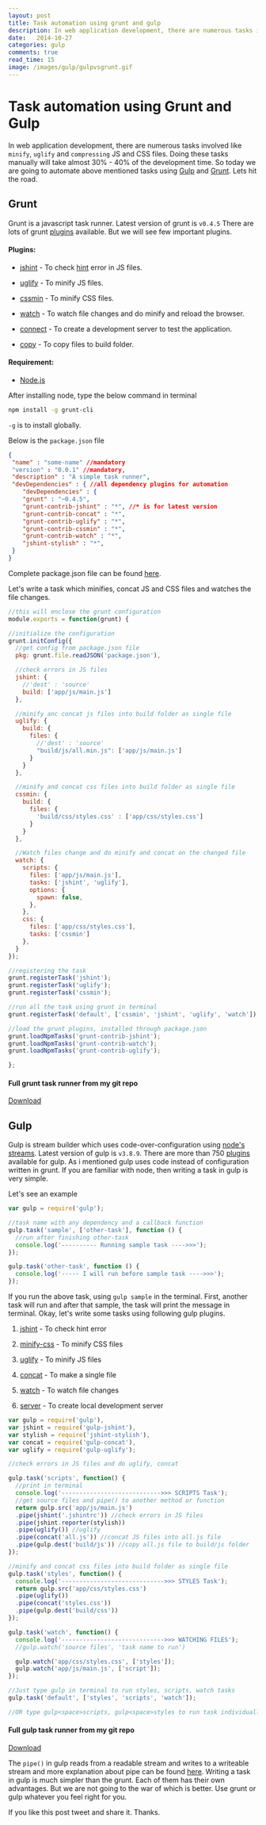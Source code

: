 ```yaml
---
layout: post
title: Task automation using grunt and gulp
description: In web application development, there are numerous tasks involved like minify, uglify and compressing JS and CSS files.
date:   2014-10-27
categories: gulp
comments: true
read_time: 15
image: /images/gulp/gulpvsgrunt.gif
---
```


# Task automation using Grunt and Gulp

In web application development, there are numerous tasks involved like `minify`, `uglify` and `compressing` JS and CSS files. Doing these tasks manually will take almost 30% - 40% of the development time. So today we are going to automate above mentioned tasks using <a href="http://gulpjs.com/" class="link" target="_blank">Gulp</a> and <a href="http://gruntjs.com/" class="link" target="_blank">Grunt</a>. Lets hit the road.

## Grunt

Grunt is a javascript task runner. Latest version of grunt is `v0.4.5` There are lots of grunt <a href="http://gruntjs.com/plugins" class="link" target="_blank">plugins</a> available. But we will see few important plugins.

#### Plugins:

- <a href="https://github.com/gruntjs/grunt-contrib-jshint" class="link" target="_blank">jshint</a> - To check <a href="http://www.jshint.com/docs/" class="link" target="_blank">hint</a> error in JS files.

- <a href="https://github.com/gruntjs/grunt-contrib-uglify" class="link" target="_blank">uglify</a> - To minify JS files.

- <a href="" class="link" target="_blank">cssmin</a> - To minify CSS files.

- <a href="https://github.com/gruntjs/grunt-contrib-watch" class="link" target="_blank">watch</a> - To watch file changes and do minify and reload the browser.

- <a href="https://github.com/gruntjs/grunt-contrib-connect" class="link" target="_blank">connect</a> - To create a development server to test the application.

- <a href="https://github.com/gruntjs/grunt-contrib-copy" class="link" target="_blank">copy</a> - To copy files to build folder.


#### Requirement:

- <a href="http://nodejs.org/" class="link" target="_blank">Node.js</a>

After installing node, type the below command in terminal

```bash
npm install -g grunt-cli
```

`-g` is to install globally.

Below is the `package.json` file

```json
{
 "name" : "some-name" //mandatory
 "version" : "0.0.1" //mandatory,
 "description" : "A simple task runner",
 "devDependencies" : { //all dependency plugins for automation
    "devDependencies" : {
    "grunt" : "~0.4.5",
    "grunt-contrib-jshint" : "*", //* is for latest version
    "grunt-contrib-concat" : "*",
    "grunt-contrib-uglify" : "*",
    "grunt-contrib-cssmin" : "*",
    "grunt-contrib-watch" : "*",
    "jshint-stylish" : "*",
 }
}
```

Complete package.json file can be found <a href="https://github.com/gokulkrishh/Grunt-Task-Runner/blob/master/package.json" class="link" target="_blank">here</a>.

Let's write a task which minifies, concat JS and CSS files and watches the file changes.

```js
//this will enclose the grunt configuration
module.exports = function(grunt) {

//initialize the configuration
grunt.initConfig({
  //get config from package.json file
  pkg: grunt.file.readJSON('package.json'),

  //check errors in JS files
  jshint: {
    //'dest' : 'source'
    build: ['app/js/main.js']
  },

  //minify anc concat js files into build folder as single file
  uglify: {
    build: {
      files: {
        //'dest' : 'source'
        "build/js/all.min.js": ['app/js/main.js']
      }
    }
  },

  //minify and concat css files into build folder as single file
  cssmin: {
    build: {
      files: {
        'build/css/styles.css' : ['app/css/styles.css']
      }
    }
  },

  //Watch files change and do minify and concat on the changed file
  watch: {
    scripts: {
      files: ['app/js/main.js'],
      tasks: ['jshint', 'uglify'],
      options: {
        spawn: false,
      },
    },
    css: {
      files: ['app/css/styles.css'],
      tasks: ['cssmin']
    },
  }
});

//registering the task
grunt.registerTask('jshint');
grunt.registerTask('uglify');
grunt.registerTask('cssmin');

//run all the task using grunt in terminal
grunt.registerTask('default', ['cssmin', 'jshint', 'uglify', 'watch']);

//load the grunt plugins, installed through package.json
grunt.loadNpmTasks('grunt-contrib-jshint');
grunt.loadNpmTasks('grunt-contrib-watch');
grunt.loadNpmTasks('grunt-contrib-uglify');

};
```

<!-- Download the full <a href="" class="link" target="_blank">grunt task runner</a>. -->

#### Full grunt task runner from my git repo

<a href="https://github.com/gokulkrishh/Grunt-Task-Runner" target="_blank">Download</a>

## Gulp

Gulp is stream builder which uses code-over-configuration using <a href="http://nodejs.org/api/stream.html#stream_readable_pipe_destination_options" class="link" target="_blank">node's streams</a>. Latest version of gulp is `v3.8.9`. There are more than 750 <a href="http://gulpjs.com/plugins" class="link" target="_blank">plugins</a> available for gulp. As i mentioned gulp uses code instead of configuration written in grunt. If you are familiar with node, then writing a task in gulp is very simple.

Let's see an example

```js
var gulp = require('gulp');

//task name with any dependency and a callback function
gulp.task('sample', ['other-task'], function () {
  //run after finishing other-task
  console.log('---------- Running sample task ---->>>');
});

gulp.task('other-task', function () {
  console.log('----- I will run before sample task ---->>>');
});
```

If you run the above task, using `gulp sample` in the terminal. First, another task will run and after that sample, the task will print the message in terminal. Okay, let's write some tasks using following gulp plugins.

1. <a href="https://www.npmjs.org/package/gulp-jshint" class="link" target="_blank">jshint</a> - To check hint error

2. <a href="https://www.npmjs.org/package/gulp-minify-css" class="link" target="_blank">minify-css</a> - To minify CSS files

3. <a href="https://www.npmjs.org/package/gulp-uglify" class="link" target="_blank">uglify</a> - To minify JS files

4. <a href="https://www.npmjs.org/package/gulp-concat" class="link" target="_blank">concat</a> - To make a single file

5. <a href="https://www.npmjs.org/package/gulp-watch" class="link" target="_blank">watch</a> - To watch file changes

6. <a href="https://www.npmjs.org/package/gulp-webserver" class="link" target="_blank">server</a> - To create local development server

```js
var gulp = require('gulp'),
var jshint = require('gulp-jshint'),
var stylish = require('jshint-stylish'),
var concat = require('gulp-concat'),
var uglify = require('gulp-uglify');

//check errors in JS files and do uglify, concat

gulp.task('scripts', function() {
  //print in terminal
  console.log('---------------------------->>> SCRIPTS Task');
  //get source files and pipe() to another method or function
  return gulp.src('app/js/main.js')
  .pipe(jshint('.jshintrc')) //check errors in JS files
  .pipe(jshint.reporter(stylish))
  .pipe(uglify()) //uglify
  .pipe(concat('all.js')) //concat JS files into all.js file
  .pipe(gulp.dest('build/js')) //copy all.js file to build/js folder
});

//minify and concat css files into build folder as single file
gulp.task('styles', function() {
  console.log('----------------------------->>> STYLES Task');
  return gulp.src('app/css/styles.css')
  .pipe(uglify())
  .pipe(concat('styles.css'))
  .pipe(gulp.dest('build/css'))
});

gulp.task('watch', function() {
  console.log('----------------------------->>> WATCHING FILES');
  //gulp.watch('source files', 'task name to run')

  gulp.watch('app/css/styles.css', ['styles']);
  gulp.watch('app/js/main.js', ['script']);
});

//Just type gulp in terminal to run styles, scripts, watch tasks
gulp.task('default', ['styles', 'scripts', 'watch']);

//OR type gulp<space>scripts, gulp<space>styles to run task individually

```

<!-- Download full <a href="" class="link" target="_blank">gulp task runner</a>. -->

#### Full gulp task runner from my git repo

<a href="https://github.com/gokulkrishh/Gulp-task-runner" target="_blank">Download</a>

The `pipe()` in gulp reads from a readable stream and writes to a writeable stream and more explanation about pipe can be found <a href="http://nodejs.org/api/stream.html#stream_readable_pipe_destination_options" class="link" target="_blank">here</a>. Writing a task in gulp is much simpler than the grunt. Each of them has their own advantages. But we are not going to the war of which is better. Use grunt or gulp whatever you feel right for you.

If you like this post tweet and share it. Thanks.
